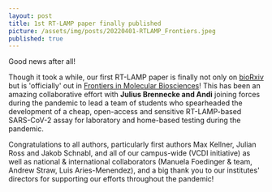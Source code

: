 ```yaml
---
layout: post
title: 1st RT-LAMP paper finally published
picture: /assets/img/posts/20220401-RTLAMP_Frontiers.jpeg
published: true
---
```

Good news after all! 

Though it took a while, our first RT-LAMP paper is finally not only on [bioRxiv](https://www.biorxiv.org/content/10.1101/2020.06.23.166397v3) but is 'officially' out in [Frontiers in Molecular Biosciences](https://www.frontiersin.org/articles/10.3389/fmolb.2022.801309/full)! This has been an amazing collaborative effort with **Julius Brennecke and Andi** joining forces during the pandemic to lead a team of students who spearheaded the development of a cheap, open-access and sensitive RT-LAMP-based SARS-CoV-2 assay for laboratory and home-based testing during the pandemic.

Congratulations to all authors, particularly first authors Max Kellner, Julian Ross and Jakob Schnabl, and all of our campus-wide (VCDI initiative) as well as national & international collaborators (Manuela Foedinger & team, Andrew Straw, Luis Aries-Menendez), and a big thank you to our institutes' directors for supporting our efforts throughout the pandemic! 


